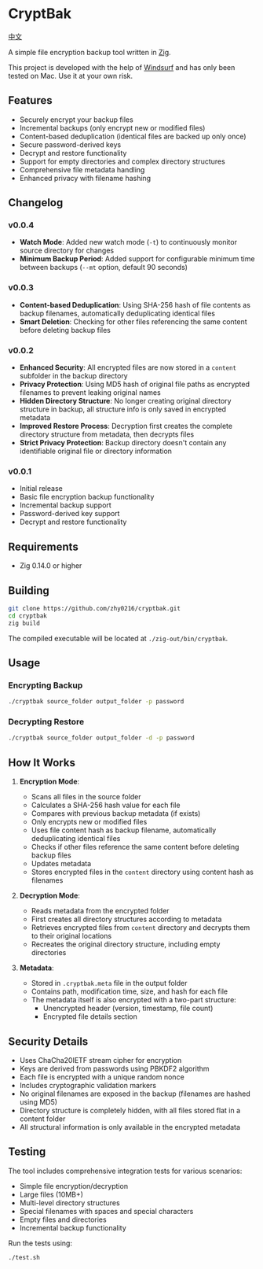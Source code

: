 # CryptBak
[中文](README_CN.md)

A simple file encryption backup tool written in [Zig](https://ziglang.org/).

This project is developed with the help of [Windsurf](https://www.windsurfrs.com/) and has only been tested on Mac. Use it at your own risk.
## Features

- Securely encrypt your backup files
- Incremental backups (only encrypt new or modified files)
- Content-based deduplication (identical files are backed up only once)
- Secure password-derived keys
- Decrypt and restore functionality
- Support for empty directories and complex directory structures
- Comprehensive file metadata handling
- Enhanced privacy with filename hashing

## Changelog

### v0.0.4

- **Watch Mode**: Added new watch mode (`-t`) to continuously monitor source directory for changes
- **Minimum Backup Period**: Added support for configurable minimum time between backups (`--mt` option, default 90 seconds)

### v0.0.3 

- **Content-based Deduplication**: Using SHA-256 hash of file contents as backup filenames, automatically deduplicating identical files
- **Smart Deletion**: Checking for other files referencing the same content before deleting backup files

### v0.0.2 

- **Enhanced Security**: All encrypted files are now stored in a `content` subfolder in the backup directory
- **Privacy Protection**: Using MD5 hash of original file paths as encrypted filenames to prevent leaking original names
- **Hidden Directory Structure**: No longer creating original directory structure in backup, all structure info is only saved in encrypted metadata
- **Improved Restore Process**: Decryption first creates the complete directory structure from metadata, then decrypts files
- **Strict Privacy Protection**: Backup directory doesn't contain any identifiable original file or directory information

### v0.0.1

- Initial release
- Basic file encryption backup functionality
- Incremental backup support
- Password-derived key support
- Decrypt and restore functionality

## Requirements

- Zig 0.14.0 or higher

## Building

```bash
git clone https://github.com/zhy0216/cryptbak.git
cd cryptbak
zig build
```

The compiled executable will be located at `./zig-out/bin/cryptbak`.

## Usage

### Encrypting Backup

```bash
./cryptbak source_folder output_folder -p password
```

### Decrypting Restore

```bash
./cryptbak source_folder output_folder -d -p password
```

## How It Works

1. **Encryption Mode**:
   - Scans all files in the source folder
   - Calculates a SHA-256 hash value for each file
   - Compares with previous backup metadata (if exists)
   - Only encrypts new or modified files
   - Uses file content hash as backup filename, automatically deduplicating identical files
   - Checks if other files reference the same content before deleting backup files
   - Updates metadata
   - Stores encrypted files in the `content` directory using content hash as filenames

2. **Decryption Mode**:
   - Reads metadata from the encrypted folder
   - First creates all directory structures according to metadata
   - Retrieves encrypted files from `content` directory and decrypts them to their original locations
   - Recreates the original directory structure, including empty directories

3. **Metadata**:
   - Stored in `.cryptbak.meta` file in the output folder
   - Contains path, modification time, size, and hash for each file
   - The metadata itself is also encrypted with a two-part structure:
     - Unencrypted header (version, timestamp, file count)
     - Encrypted file details section

## Security Details

- Uses ChaCha20IETF stream cipher for encryption
- Keys are derived from passwords using PBKDF2 algorithm
- Each file is encrypted with a unique random nonce
- Includes cryptographic validation markers
- No original filenames are exposed in the backup (filenames are hashed using MD5)
- Directory structure is completely hidden, with all files stored flat in a content folder
- All structural information is only available in the encrypted metadata

## Testing

The tool includes comprehensive integration tests for various scenarios:
- Simple file encryption/decryption
- Large files (10MB+)
- Multi-level directory structures
- Special filenames with spaces and special characters
- Empty files and directories
- Incremental backup functionality

Run the tests using:
```bash
./test.sh
```

